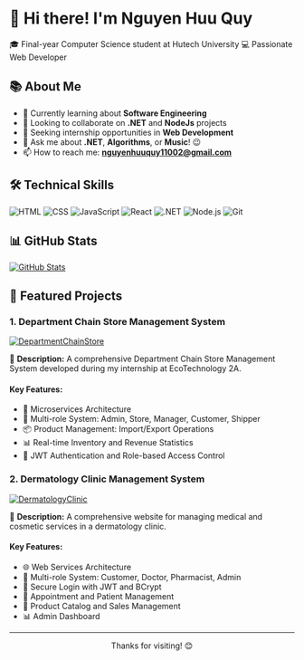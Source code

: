 # 👋 Hi there! I'm Nguyen Huu Quy

🎓 Final-year Computer Science student at Hutech University
💻 Passionate Web Developer

## 📚 About Me

- 🌱 Currently learning about **Software Engineering**
- 🤝 Looking to collaborate on **.NET** and **NodeJs** projects
- 🤔 Seeking internship opportunities in **Web Development**
- 💬 Ask me about **.NET**, **Algorithms**, or **Music**! 😉
- 📫 How to reach me: **nguyenhuuquy11002@gmail.com**

## 🛠️ Technical Skills

![HTML](https://img.shields.io/badge/HTML5-E34F26?style=for-the-badge&logo=html5&logoColor=white)
![CSS](https://img.shields.io/badge/CSS3-1572B6?style=for-the-badge&logo=css3&logoColor=white)
![JavaScript](https://img.shields.io/badge/JavaScript-F7DF1E?style=for-the-badge&logo=javascript&logoColor=black)
![React](https://img.shields.io/badge/React-20232A?style=for-the-badge&logo=react&logoColor=61DAFB)
![.NET](https://img.shields.io/badge/.NET-512BD4?style=for-the-badge&logo=dotnet&logoColor=white)
![Node.js](https://img.shields.io/badge/Node.js-339933?style=for-the-badge&logo=nodedotjs&logoColor=white)
![Git](https://img.shields.io/badge/Git-F05032?style=for-the-badge&logo=git&logoColor=white)

## 📊 GitHub Stats

[![GitHub Stats](https://github-readme-stats.vercel.app/api?username=NguyenQuys&show_icons=true&theme=tokyonight)](https://github.com/NguyenQuys)

## 🚀 Featured Projects

### 1. Department Chain Store Management System

[![DepartmentChainStore](https://img.shields.io/badge/DepartmentChainStore-Repository-blue)](https://github.com/NguyenQuys/DepartmentChainStore)

📝 **Description:** A comprehensive Department Chain Store Management System developed during my internship at EcoTechnology 2A.

#### Key Features:

- 🏢 Microservices Architecture
- 👥 Multi-role System: Admin, Store, Manager, Customer, Shipper
- 📦 Product Management: Import/Export Operations
- 📊 Real-time Inventory and Revenue Statistics
- 🔐 JWT Authentication and Role-based Access Control

### 2. Dermatology Clinic Management System

[![DermatologyClinic](https://img.shields.io/badge/DermatologyClinic-Repository-blue)](https://github.com/NguyenQuys/DermatologyClinic-NodeJs-React-)

📝 **Description:** A comprehensive website for managing medical and cosmetic services in a dermatology clinic.

#### Key Features:

- 🌐 Web Services Architecture
- 👥 Multi-role System: Customer, Doctor, Pharmacist, Admin
- 🔐 Secure Login with JWT and BCrypt
- 📅 Appointment and Patient Management
- 💊 Product Catalog and Sales Management
- 📊 Admin Dashboard

---

<p align="center">
  Thanks for visiting! 😊
</p>

